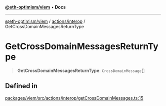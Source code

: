 [**@eth-optimism/viem**](../../../README.md) • **Docs**

***

[@eth-optimism/viem](../../../README.md) / [actions/interop](../README.md) / GetCrossDomainMessagesReturnType

# GetCrossDomainMessagesReturnType

> **GetCrossDomainMessagesReturnType**: `CrossDomainMessage`[]

## Defined in

[packages/viem/src/actions/interop/getCrossDomainMessages.ts:15](https://github.com/ethereum-optimism/ecosystem/blob/17cffb9f4d194af60c7c1f0d0e30d41e88fba084/packages/viem/src/actions/interop/getCrossDomainMessages.ts#L15)
